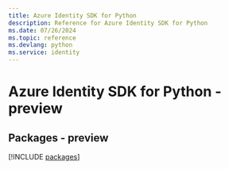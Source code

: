 ```yaml
---
title: Azure Identity SDK for Python
description: Reference for Azure Identity SDK for Python
ms.date: 07/26/2024
ms.topic: reference
ms.devlang: python
ms.service: identity
---
```

# Azure Identity SDK for Python - preview
## Packages - preview
[!INCLUDE [packages](identity-index.md)]